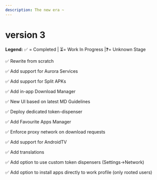 ```yaml
---
description: The new era ~
---
```


# version 3

**Legend:** ✅ = Completed​ \| ⏳= Work In Progress​ \|❓= Unknown Stage​​

✅ Rewrite from scratch​

✅ Add support for Aurora Services​

✅ Add support for Split APKs​

✅ Add in-app Download Manager​

✅ New UI based on latest MD Guidelines​

✅ Deploy dedicated token-dispenser​

✅ Add Favourite Apps Manager​

✅ Enforce proxy network on download requests​

✅ Add support for AndroidTV​

✅ Add translations​

✅ Add option to use custom token dispensers \(Settings-&gt;Network\)​

✅ Add option to install apps directly to work profile \(only rooted users\)​

